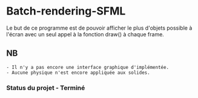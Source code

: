 # Batch-rendering-SFML

Le but de ce programme est de pouvoir afficher le plus d'objets possible à l'écran avec un seul appel à la fonction draw() à chaque frame.

   ## NB
    - Il n'y a pas encore une interface graphique d'implémentée.
    - Aucune physique n'est encore appliquée aux solides.

### Status du projet - Terminé
